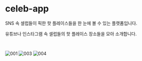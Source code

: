 # celeb-app
SNS 속 셀럽들이 픽한 핫 플레이스들을 한 눈에 볼 수 있는 플랫폼입니다. 

유튜브나 인스타그램 속 셀럽들의 핫 플레이스 장소들을 모아 소개합니다.


</br>

![001](https://user-images.githubusercontent.com/62235737/158331263-d061c353-8162-4409-8e97-02c69f43ae9f.png)
![003](https://user-images.githubusercontent.com/62235737/158331646-a02ab0ba-3efb-4faa-b2fe-219c0aacaae1.png)
![004](https://user-images.githubusercontent.com/62235737/158331693-326ffa43-a6cc-47c9-95c9-738e3cdb346e.png)
